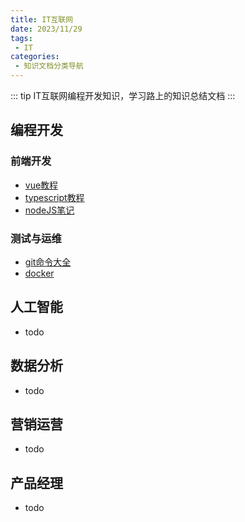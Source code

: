 ```yaml
---
title: IT互联网
date: 2023/11/29
tags:
 - IT
categories:
 - 知识文档分类导航
---
```


::: tip
IT互联网编程开发知识，学习路上的知识总结文档
:::

## 编程开发
### 前端开发
- [vue教程](/docs/vue/guide.md)
- [typescript教程](/docs/typescript/guide.md)
- [nodeJS笔记](/docs/nodejs/guide.md)

### 测试与运维
- [git命令大全](/docs/git/guide.md)
- [docker](/docs/docker/guide.md)

## 人工智能
- todo

## 数据分析
- todo

## 营销运营
- todo

## 产品经理
- todo

